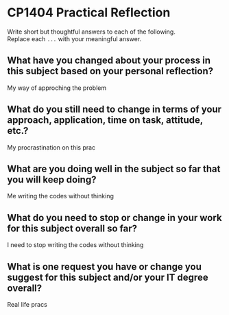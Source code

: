 # CP1404 Practical Reflection

Write short but thoughtful answers to each of the following.  
Replace each `...` with your meaningful answer.

## What have you changed about your process in this subject based on your personal reflection?

My way of approching the problem

## What do you still need to change in terms of your approach, application, time on task, attitude, etc.?

My procrastination on this prac

## What are you doing well in the subject so far that you will keep doing?

Me writing the codes without thinking

## What do you need to stop or change in your work for this subject overall so far?

I need to stop  writing the codes without thinking

## What is one request you have or change you suggest for this subject and/or your IT degree overall?

Real life pracs 

